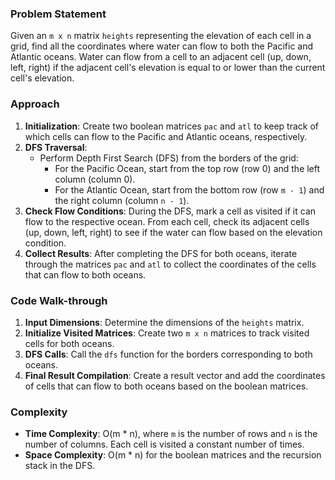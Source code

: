 ### Problem Statement
Given an `m x n` matrix `heights` representing the elevation of each cell in a grid, find all the coordinates where water can flow to both the Pacific and Atlantic oceans. Water can flow from a cell to an adjacent cell (up, down, left, right) if the adjacent cell's elevation is equal to or lower than the current cell's elevation.

### Approach
1. **Initialization**: Create two boolean matrices `pac` and `atl` to keep track of which cells can flow to the Pacific and Atlantic oceans, respectively. 
2. **DFS Traversal**: 
   - Perform Depth First Search (DFS) from the borders of the grid:
     - For the Pacific Ocean, start from the top row (row 0) and the left column (column 0).
     - For the Atlantic Ocean, start from the bottom row (row `m - 1`) and the right column (column `n - 1`).
3. **Check Flow Conditions**: During the DFS, mark a cell as visited if it can flow to the respective ocean. From each cell, check its adjacent cells (up, down, left, right) to see if the water can flow based on the elevation condition.
4. **Collect Results**: After completing the DFS for both oceans, iterate through the matrices `pac` and `atl` to collect the coordinates of the cells that can flow to both oceans.

### Code Walk-through
1. **Input Dimensions**: Determine the dimensions of the `heights` matrix.
2. **Initialize Visited Matrices**: Create two `m x n` matrices to track visited cells for both oceans.
3. **DFS Calls**: Call the `dfs` function for the borders corresponding to both oceans.
4. **Final Result Compilation**: Create a result vector and add the coordinates of cells that can flow to both oceans based on the boolean matrices.

### Complexity
- **Time Complexity**: O(m * n), where `m` is the number of rows and `n` is the number of columns. Each cell is visited a constant number of times.
- **Space Complexity**: O(m * n) for the boolean matrices and the recursion stack in the DFS.
